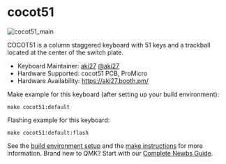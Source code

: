 # cocot51

![cocot51_main](https://user-images.githubusercontent.com/88039287/127330386-776833d4-f9ce-41ec-88c4-3334035bc0e1.jpg)


COCOT51 is a column staggered keyboard with 51 keys and a trackball located at the center of the switch plate.

* Keyboard Maintainer: [aki27](https://github.com/aki27kbd) [@aki27](https://twitter.com/aki27kbd)
* Hardware Supported: cocot51 PCB, ProMicro
* Hardware Availability: https://aki27.booth.pm/

Make example for this keyboard (after setting up your build environment):

    make cocot51:default

Flashing example for this keyboard:

    make cocot51:default:flash

See the [build environment setup](https://docs.qmk.fm/#/getting_started_build_tools) and the [make instructions](https://docs.qmk.fm/#/getting_started_make_guide) for more information. Brand new to QMK? Start with our [Complete Newbs Guide](https://docs.qmk.fm/#/newbs).
